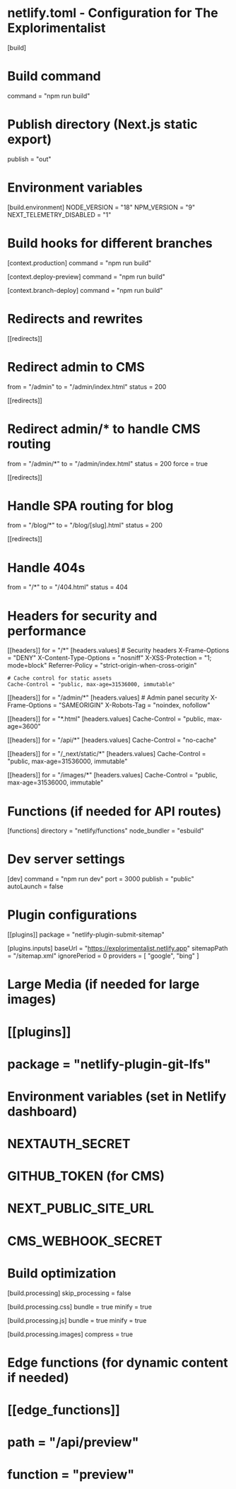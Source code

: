 # netlify.toml - Configuration for The Explorimentalist

[build]
  # Build command
  command = "npm run build"
  
  # Publish directory (Next.js static export)
  publish = "out"
  
  # Environment variables
  [build.environment]
    NODE_VERSION = "18"
    NPM_VERSION = "9"
    NEXT_TELEMETRY_DISABLED = "1"

# Build hooks for different branches
[context.production]
  command = "npm run build"
  
[context.deploy-preview]
  command = "npm run build"

[context.branch-deploy]
  command = "npm run build"

# Redirects and rewrites
[[redirects]]
  # Redirect admin to CMS
  from = "/admin"
  to = "/admin/index.html"
  status = 200
  
[[redirects]]
  # Redirect admin/* to handle CMS routing
  from = "/admin/*"
  to = "/admin/index.html"
  status = 200
  force = true

[[redirects]]
  # Handle SPA routing for blog
  from = "/blog/*"
  to = "/blog/[slug].html"
  status = 200

[[redirects]]
  # Handle 404s
  from = "/*"
  to = "/404.html"
  status = 404

# Headers for security and performance
[[headers]]
  for = "/*"
  [headers.values]
    # Security headers
    X-Frame-Options = "DENY"
    X-Content-Type-Options = "nosniff"
    X-XSS-Protection = "1; mode=block"
    Referrer-Policy = "strict-origin-when-cross-origin"
    
    # Cache control for static assets
    Cache-Control = "public, max-age=31536000, immutable"

[[headers]]
  for = "/admin/*"
  [headers.values]
    # Admin panel security
    X-Frame-Options = "SAMEORIGIN"
    X-Robots-Tag = "noindex, nofollow"
    
[[headers]]
  for = "*.html"
  [headers.values]
    Cache-Control = "public, max-age=3600"

[[headers]]
  for = "/api/*"
  [headers.values]
    Cache-Control = "no-cache"

[[headers]]
  for = "/_next/static/*"
  [headers.values]
    Cache-Control = "public, max-age=31536000, immutable"

[[headers]]
  for = "/images/*"
  [headers.values]
    Cache-Control = "public, max-age=31536000, immutable"
    
# Functions (if needed for API routes)
[functions]
  directory = "netlify/functions"
  node_bundler = "esbuild"

# Dev server settings
[dev]
  command = "npm run dev"
  port = 3000
  publish = "public"
  autoLaunch = false

# Plugin configurations
[[plugins]]
  package = "netlify-plugin-submit-sitemap"
  
  [plugins.inputs]
    baseUrl = "https://explorimentalist.netlify.app"
    sitemapPath = "/sitemap.xml"
    ignorePeriod = 0
    providers = [
      "google",
      "bing"
    ]

# Large Media (if needed for large images)
# [[plugins]]
#   package = "netlify-plugin-git-lfs"

# Environment variables (set in Netlify dashboard)
# NEXTAUTH_SECRET
# GITHUB_TOKEN (for CMS)
# NEXT_PUBLIC_SITE_URL
# CMS_WEBHOOK_SECRET

# Build optimization
[build.processing]
  skip_processing = false
  
[build.processing.css]
  bundle = true
  minify = true

[build.processing.js]
  bundle = true
  minify = true

[build.processing.images]
  compress = true

# Edge functions (for dynamic content if needed)
# [[edge_functions]]
#   path = "/api/preview"
#   function = "preview"